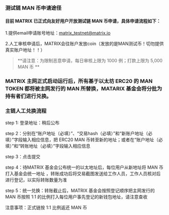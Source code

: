 ### 测试链 MAN 币申请途径

#### 目前 MATRIX 已正式向友好用户开放测试链 MAN 币申请，具体申请流程如下：
	
1.提供email申请账号地址：matrix_testnet@matrix.io

2.人工审核申请后，MATRIX会往账户发放coin（发放的是MAN测试币！切勿提供真实账户地址！！）

> **请注意：为限制恶意申请，每日审核上限为 1000 例；打款上限为 5,000 MAN 币 **


### MATRIX 主网正式启动运行后，所有基于以太坊 ERC20 的 MAN TOKEN 都将被主网发行的 MAN 所替换，MATARIX 基金会将分批为持有者们进行兑换。 

### 主链人工兑换流程 

step 1: 登录地址：稍后公布

step 2：分别在“账户地址（必填）”、“交易hash（必填）”和“新账户地址（必填）”字段输入相应信息，把 ERC20 MAN 币转至新的地址；或者在“账户地址（必填）”和“转账地址（必填）”字段输入相应信息 

step 3：点击提交 

step 4：待MATRIX 基金会公布统一的以太地址后，每位用户从新地址将 MAN 币打入基金会统一地址 ，转账成功后将交易截图发送给工作人员，工作人员核对后进行登记，以实际转账数量为准 

step 5：统一兑换：转账截止后，MATRIX 基金会按照登记顺序把主网发行的 MAN 币按照 1:1 的比例打入每位用户事先登记的新钱包地址，请注意查收 

注意事项：正式链按 1:1 比例返还 MAN 币

